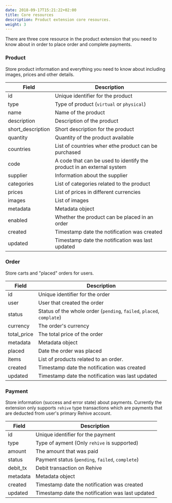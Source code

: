 ```yaml
---
date: 2018-09-17T15:21:22+02:00
title: Core resources
description: Product extension core resources.
weight: 3
---
```


There are three core resource in the product extension that you need to know about in order to place order and complete payments.

### Product

Store product information and everything you need to know about including images, prices and other details.

Field | Description
--- | ---
id | Unique identifier for the product
type | Type of product (`virtual` or `physical`)
name | Name of the product
description | Description of the product
short_description | Short description for the product
quantity | Quantity of the product available
countries | List of countries wher ethe product can be purchased
code | A code that can be used to identify the product in an external system
supplier | Information about the supplier
categories | List of categories related to the product
prices | List of prices in different currencies
images | List of images
metadata | Metadata object
enabled | Whether the product can be placed in an order
created | Timestamp date the notification was created
updated | Timestamp date the notification was last updated

### Order

Store carts and "placed" orders for users.

Field | Description
--- | ---
id | Unique identifier for the order
user | User that created the order
status | Status of the whole order (`pending`, `failed`, `placed`, `complate`)
currency | The order's currency
total_price | The total price of the order
metadata | Metadata object
placed | Date the order was placed
items | List of products related to an order.
created | Timestamp date the notification was created
updated | Timestamp date the notification was last updated

### Payment

Store information (success and error state) about payments. Currently the extension only supports `rehive` type transactions which are payments that are deducted from user's primary Rehive account.

Field | Description
--- | ---
id | Unique identifier for the payment
type | Type of ayment (Only `rehive` is supported)
amount | The amount that was paid
status | Payment status (`pending`, `failed`, `complete`)
debit_tx | Debit transaction on Rehive
metadata | Metadata object
created | Timestamp date the notification was created
updated | Timestamp date the notification was last updated